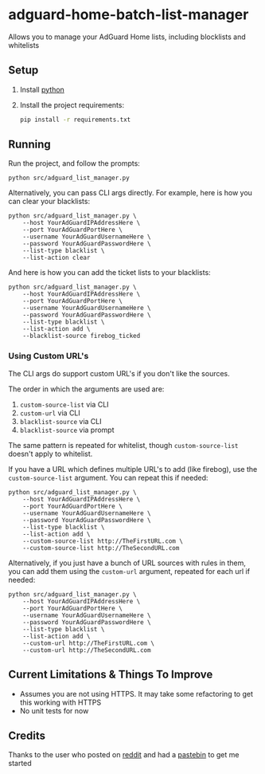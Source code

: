 # adguard-home-batch-list-manager

Allows you to manage your AdGuard Home lists, including blocklists and whitelists

## Setup

1. Install [python](https://www.python.org/)
2. Install the project requirements:

   ```sh
   pip install -r requirements.txt
   ```

## Running

Run the project, and follow the prompts:

```shell
python src/adguard_list_manager.py
```

Alternatively, you can pass CLI args directly. For example, here is how you can clear your blacklists:

```shell
python src/adguard_list_manager.py \
    --host YourAdGuardIPAddressHere \
    --port YourAdGuardPortHere \
    --username YourAdGuardUsernameHere \
    --password YourAdGuardPasswordHere \
    --list-type blacklist \
    --list-action clear
```

And here is how you can add the ticket lists to your blacklists:

```shell
python src/adguard_list_manager.py \
    --host YourAdGuardIPAddressHere \
    --port YourAdGuardPortHere \
    --username YourAdGuardUsernameHere \
    --password YourAdGuardPasswordHere \
    --list-type blacklist \
    --list-action add \
    --blacklist-source firebog_ticked
```

### Using Custom URL's

The CLI args do support custom URL's if you don't like the sources.

The order in which the arguments are used are:

1. `custom-source-list` via CLI
2. `custom-url` via CLI
3. `blacklist-source` via CLI
4. `blacklist-source` via prompt

The same pattern is repeated for whitelist, though `custom-source-list` doesn't apply to whitelist.

If you have a URL which defines multiple URL's to add (like firebog), use the `custom-source-list` argument. You can repeat this if needed:

```shell
python src/adguard_list_manager.py \
    --host YourAdGuardIPAddressHere \
    --port YourAdGuardPortHere \
    --username YourAdGuardUsernameHere \
    --password YourAdGuardPasswordHere \
    --list-type blacklist \
    --list-action add \
    --custom-source-list http://TheFirstURL.com \
    --custom-source-list http://TheSecondURL.com
```

Alternatively, if you just have a bunch of URL sources with rules in them, you can add them using the `custom-url` argument, repeated for each url if needed:

```shell
python src/adguard_list_manager.py \
    --host YourAdGuardIPAddressHere \
    --port YourAdGuardPortHere \
    --username YourAdGuardUsernameHere \
    --password YourAdGuardPasswordHere \
    --list-type blacklist \
    --list-action add \
    --custom-url http://TheFirstURL.com \
    --custom-url http://TheSecondURL.com
```

## Current Limitations & Things To Improve

- Assumes you are not using HTTPS. It may take some refactoring to get this working with HTTPS
- No unit tests for now

## Credits

Thanks to the user who posted on [reddit](https://www.reddit.com/r/Adguard/comments/isfjz3/adguard_home_batch_block_list_made_easy/) and had a [pastebin](https://pastebin.com/i1d4xNAY) to get me started
